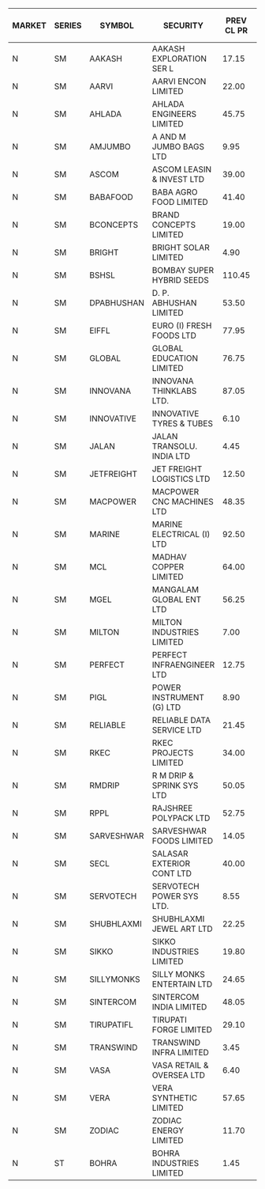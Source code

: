 


| MARKET | SERIES | SYMBOL | SECURITY | PREV CL PR | OPEN PRICE | HIGH PRICE | LOW PRICE | CLOSE PRICE | NET TRDVAL | NET TRDQTY | CORP IND | HI 52 WK | LO 52 WK |
| ----- | ----- | ----- | ----- | ----- | ----- | ----- | ----- | ----- | ----- | ----- | ----- | ----- | ----- |
| N | SM | AAKASH | AAKASH EXPLORATION SER L | 17.15 | 16.30 | 16.30 | 16.30 | 16.30 | 97800.00 | 6000 |  | 87.80 | 14.10 |
| N | SM | AARVI | AARVI ENCON LIMITED | 22.00 | 22.50 | 22.50 | 22.50 | 22.50 | 90000.00 | 4000 |  | 50.05 | 20.15 |
| N | SM | AHLADA | AHLADA ENGINEERS LIMITED | 45.75 | 43.00 | 43.00 | 40.60 | 43.00 | 375800.00 | 9000 |  | 86.85 | 36.30 |
| N | SM | AMJUMBO | A AND M JUMBO BAGS LTD | 9.95 | 9.50 | 9.50 | 9.50 | 9.50 | 152000.00 | 16000 |  | 49.90 | 5.85 |
| N | SM | ASCOM | ASCOM LEASIN & INVEST LTD | 39.00 | 40.50 | 40.50 | 40.50 | 40.50 | 162000.00 | 4000 |  | 40.50 | 30.00 |
| N | SM | BABAFOOD | BABA AGRO FOOD LIMITED | 41.40 | 44.30 | 44.30 | 44.30 | 44.30 | 88600.00 | 2000 |  | 70.00 | 35.20 |
| N | SM | BCONCEPTS | BRAND CONCEPTS LIMITED | 19.00 | 18.10 | 18.10 | 18.05 | 18.05 | 108450.00 | 6000 |  | 54.00 | 18.05 |
| N | SM | BRIGHT | BRIGHT SOLAR LIMITED | 4.90 | 5.10 | 5.10 | 4.70 | 5.10 | 266550.00 | 54000 |  | 22.00 | 4.70 |
| N | SM | BSHSL | BOMBAY SUPER HYBRID SEEDS | 110.45 | 109.70 | 109.70 | 109.70 | 109.70 | 131640.00 | 1200 |  | 136.00 | 85.70 |
| N | SM | DPABHUSHAN | D. P. ABHUSHAN LIMITED | 53.50 | 52.00 | 52.00 | 52.00 | 52.00 | 208000.00 | 4000 |  | 74.25 | 37.50 |
| N | SM | EIFFL | EURO (I) FRESH FOODS LTD | 77.95 | 78.00 | 78.00 | 77.75 | 77.75 | 249200.00 | 3200 |  | 131.00 | 71.00 |
| N | SM | GLOBAL | GLOBAL EDUCATION LIMITED | 76.75 | 80.55 | 80.55 | 80.55 | 80.55 | 80550.00 | 1000 |  | 134.95 | 41.20 |
| N | SM | INNOVANA | INNOVANA THINKLABS LTD. | 87.05 | 82.70 | 82.70 | 82.70 | 82.70 | 165400.00 | 2000 |  | 408.00 | 73.05 |
| N | SM | INNOVATIVE | INNOVATIVE TYRES & TUBES | 6.10 | 6.25 | 6.25 | 6.25 | 6.25 | 37500.00 | 6000 |  | 21.00 | 5.40 |
| N | SM | JALAN | JALAN TRANSOLU. INDIA LTD | 4.45 | 4.45 | 4.45 | 4.45 | 4.45 | 80100.00 | 18000 |  | 11.45 | 2.85 |
| N | SM | JETFREIGHT | JET FREIGHT LOGISTICS LTD | 12.50 | 12.50 | 12.50 | 12.50 | 12.50 | 150000.00 | 12000 |  | 25.50 | 12.50 |
| N | SM | MACPOWER | MACPOWER CNC MACHINES LTD | 48.35 | 50.75 | 50.75 | 50.75 | 50.75 | 101500.00 | 2000 |  | 140.00 | 33.30 |
| N | SM | MARINE | MARINE ELECTRICAL (I) LTD | 92.50 | 91.90 | 91.90 | 91.00 | 91.50 | 731000.00 | 8000 |  | 123.00 | 78.00 |
| N | SM | MCL | MADHAV COPPER LIMITED | 64.00 | 61.90 | 65.15 | 61.90 | 65.15 | 152460.00 | 2400 |  | 277.00 | 52.10 |
| N | SM | MGEL | MANGALAM GLOBAL ENT LTD | 56.25 | 57.00 | 57.00 | 57.00 | 57.00 | 114000.00 | 2000 |  | 58.30 | 51.05 |
| N | SM | MILTON | MILTON INDUSTRIES LIMITED | 7.00 | 7.35 | 7.35 | 7.35 | 7.35 | 32340.00 | 4400 |  | 15.25 | 7.00 |
| N | SM | PERFECT | PERFECT INFRAENGINEER LTD | 12.75 | 12.15 | 12.15 | 12.15 | 12.15 | 291600.00 | 24000 |  | 18.55 | 12.15 |
| N | SM | PIGL | POWER INSTRUMENT (G) LTD | 8.90 | 9.30 | 9.30 | 9.30 | 9.30 | 37200.00 | 4000 |  | 14.90 | 7.70 |
| N | SM | RELIABLE | RELIABLE DATA SERVICE LTD | 21.45 | 22.50 | 22.50 | 22.50 | 22.50 | 54000.00 | 2400 |  | 53.50 | 19.95 |
| N | SM | RKEC | RKEC PROJECTS LIMITED | 34.00 | 33.00 | 37.90 | 33.00 | 37.90 | 136900.00 | 4000 |  | 68.00 | 26.20 |
| N | SM | RMDRIP | R M DRIP & SPRINK SYS LTD | 50.05 | 50.00 | 51.60 | 50.00 | 51.00 | 1020000.00 | 20000 |  | 51.60 | 13.00 |
| N | SM | RPPL | RAJSHREE POLYPACK LTD | 52.75 | 50.00 | 50.00 | 50.00 | 50.00 | 50000.00 | 1000 |  | 118.00 | 50.00 |
| N | SM | SARVESHWAR | SARVESHWAR FOODS LIMITED | 14.05 | 14.25 | 14.25 | 13.35 | 13.35 | 108800.00 | 8000 |  | 43.85 | 8.45 |
| N | SM | SECL | SALASAR EXTERIOR CONT LTD | 40.00 | 42.00 | 42.00 | 42.00 | 42.00 | 378000.00 | 9000 |  | 62.25 | 36.00 |
| N | SM | SERVOTECH | SERVOTECH POWER SYS LTD. | 8.55 | 8.95 | 8.95 | 8.95 | 8.95 | 35800.00 | 4000 |  | 17.75 | 6.50 |
| N | SM | SHUBHLAXMI | SHUBHLAXMI JEWEL ART LTD | 22.25 | 22.00 | 22.00 | 22.00 | 22.00 | 44000.00 | 2000 |  | 209.50 | 20.75 |
| N | SM | SIKKO | SIKKO INDUSTRIES LIMITED | 19.80 | 20.80 | 20.80 | 20.80 | 20.80 | 83200.00 | 4000 |  | 33.50 | 18.00 |
| N | SM | SILLYMONKS | SILLY MONKS ENTERTAIN LTD | 24.65 | 23.25 | 25.50 | 23.25 | 24.60 | 194700.00 | 7920 |  | 89.95 | 22.00 |
| N | SM | SINTERCOM | SINTERCOM INDIA LIMITED | 48.05 | 48.00 | 48.00 | 48.00 | 48.00 | 96000.00 | 2000 |  | 81.00 | 35.55 |
| N | SM | TIRUPATIFL | TIRUPATI FORGE LIMITED | 29.10 | 28.95 | 28.95 | 28.95 | 28.95 | 92640.00 | 3200 |  | 50.70 | 25.55 |
| N | SM | TRANSWIND | TRANSWIND INFRA LIMITED | 3.45 | 3.60 | 3.60 | 3.60 | 3.60 | 28800.00 | 8000 |  | 9.50 | 2.85 |
| N | SM | VASA | VASA RETAIL & OVERSEA LTD | 6.40 | 6.35 | 6.35 | 6.30 | 6.30 | 50600.00 | 8000 |  | 24.30 | 6.25 |
| N | SM | VERA | VERA SYNTHETIC LIMITED | 57.65 | 59.20 | 59.20 | 59.20 | 59.20 | 88800.00 | 1500 |  | 150.00 | 57.65 |
| N | SM | ZODIAC | ZODIAC ENERGY LIMITED | 11.70 | 11.70 | 11.70 | 11.70 | 11.70 | 23400.00 | 2000 |  | 32.00 | 11.25 |
| N | ST | BOHRA | BOHRA INDUSTRIES LIMITED | 1.45 | 1.50 | 1.50 | 1.50 | 1.50 | 6000.00 | 4000 |  | 45.70 | 1.15 |



